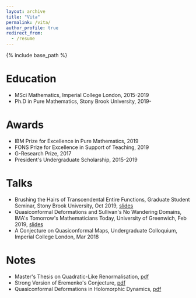 ```yaml
---
layout: archive
title: "Vita"
permalink: /vita/
author_profile: true
redirect_from:
  - /resume
---
```


{% include base_path %}

Education
======
* MSci Mathematics, Imperial College London, 2015-2019
* Ph.D in Pure Mathematics, Stony Brook University, 2019-

Awards
======
  * IBM Prize for Excellence in Pure Mathematics, 2019
  * FONS Prize for Excellence in Support of Teaching, 2019
  * G-Research Prize, 2017
  * President's Undergraduate Scholarship, 2015-2019

Talks
======
  * Brushing the Hairs of Transcendental Entire Functions, Graduate Student Seminar, Stony Brook University, Oct 2019, [slides](/files/brushing-the-hairs-talk.pdf)
  * Quasiconformal Deformations and Sullivan's No Wandering Domains, IMA's Tomorrow's Mathematicians Today, University of Greenwich, Feb 2019, [slides](/files/qc-deformations-talk.pdf)
  * A Conjecture on Quasiconformal Maps, Undergraduate Colloquium, Imperial College London, Mar 2018

Notes
======
  * Master's Thesis on Quadratic-Like Renormalisation, [pdf](/files/masters-thesis.pdf)
  * Strong Version of Eremenko's Conjecture, [pdf](/files/eremenko-lyubich-class.pdf)
  * Quasiconformal Deformations in Holomorphic Dynamics, [pdf](/files/quasiconformal-deformations.pdf)
